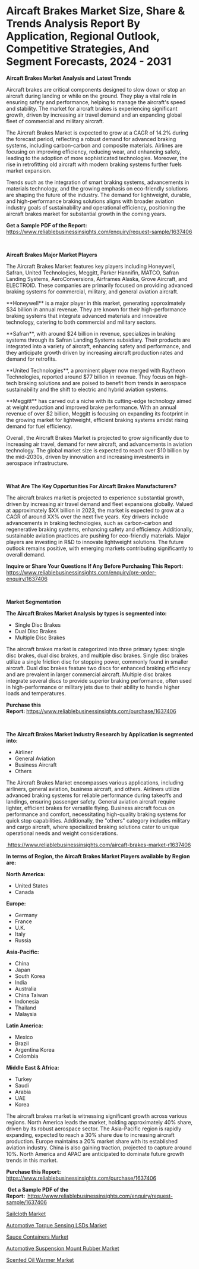 <p><h1>Aircaft Brakes Market Size, Share & Trends Analysis Report By Application, Regional Outlook, Competitive Strategies, And Segment Forecasts, 2024 - 2031</h1></p><p><strong>Aircaft Brakes Market Analysis and Latest Trends</strong></p>
<p><p>Aircraft brakes are critical components designed to slow down or stop an aircraft during landing or while on the ground. They play a vital role in ensuring safety and performance, helping to manage the aircraft's speed and stability. The market for aircraft brakes is experiencing significant growth, driven by increasing air travel demand and an expanding global fleet of commercial and military aircraft.</p><p>The Aircraft Brakes Market is expected to grow at a CAGR of 14.2% during the forecast period, reflecting a robust demand for advanced braking systems, including carbon-carbon and composite materials. Airlines are focusing on improving efficiency, reducing wear, and enhancing safety, leading to the adoption of more sophisticated technologies. Moreover, the rise in retrofitting old aircraft with modern braking systems further fuels market expansion.</p><p>Trends such as the integration of smart braking systems, advancements in materials technology, and the growing emphasis on eco-friendly solutions are shaping the future of the industry. The demand for lightweight, durable, and high-performance braking solutions aligns with broader aviation industry goals of sustainability and operational efficiency, positioning the aircraft brakes market for substantial growth in the coming years.</p></p>
<p><strong>Get a Sample PDF of the Report:&nbsp;</strong> <a href="https://www.reliablebusinessinsights.com/enquiry/request-sample/1637406?utm_campaign=63&utm_medium=2&utm_source=Github&utm_content=ia&utm_term=16122024&utm_id=aircaft-brakes">https://www.reliablebusinessinsights.com/enquiry/request-sample/1637406</a></p>
<p>&nbsp;</p>
<p><strong>Aircaft Brakes Major Market Players</strong></p>
<p><p>The Aircraft Brakes Market features key players including Honeywell, Safran, United Technologies, Meggitt, Parker Hannifin, MATCO, Safran Landing Systems, AeroConversions, Airframes Alaska, Grove Aircraft, and ELECTROID. These companies are primarily focused on providing advanced braking systems for commercial, military, and general aviation aircraft.</p><p>**Honeywell** is a major player in this market, generating approximately $34 billion in annual revenue. They are known for their high-performance braking systems that integrate advanced materials and innovative technology, catering to both commercial and military sectors. </p><p>**Safran**, with around $24 billion in revenue, specializes in braking systems through its Safran Landing Systems subsidiary. Their products are integrated into a variety of aircraft, enhancing safety and performance, and they anticipate growth driven by increasing aircraft production rates and demand for retrofits.</p><p>**United Technologies**, a prominent player now merged with Raytheon Technologies, reported around $77 billion in revenue. They focus on high-tech braking solutions and are poised to benefit from trends in aerospace sustainability and the shift to electric and hybrid aviation systems.</p><p>**Meggitt** has carved out a niche with its cutting-edge technology aimed at weight reduction and improved brake performance. With an annual revenue of over $2 billion, Meggitt is focusing on expanding its footprint in the growing market for lightweight, efficient braking systems amidst rising demand for fuel efficiency.</p><p>Overall, the Aircraft Brakes Market is projected to grow significantly due to increasing air travel, demand for new aircraft, and advancements in aviation technology. The global market size is expected to reach over $10 billion by the mid-2030s, driven by innovation and increasing investments in aerospace infrastructure.</p></p>
<p>&nbsp;</p>
<p><strong>What Are The Key Opportunities For Aircaft Brakes Manufacturers?</strong></p>
<p><p>The aircraft brakes market is projected to experience substantial growth, driven by increasing air travel demand and fleet expansions globally. Valued at approximately $XX billion in 2023, the market is expected to grow at a CAGR of around XX% over the next five years. Key drivers include advancements in braking technologies, such as carbon-carbon and regenerative braking systems, enhancing safety and efficiency. Additionally, sustainable aviation practices are pushing for eco-friendly materials. Major players are investing in R&D to innovate lightweight solutions. The future outlook remains positive, with emerging markets contributing significantly to overall demand.</p></p>
<p><strong>Inquire or Share Your Questions If Any Before Purchasing This Report:</strong> <a href="https://www.reliablebusinessinsights.com/enquiry/pre-order-enquiry/1637406?utm_campaign=63&utm_medium=2&utm_source=Github&utm_content=ia&utm_term=16122024&utm_id=aircaft-brakes">https://www.reliablebusinessinsights.com/enquiry/pre-order-enquiry/1637406</a></p>
<p>&nbsp;</p>
<p><strong>Market Segmentation</strong></p>
<p><strong>The Aircaft Brakes Market Analysis by types is segmented into:</strong></p>
<p><ul><li>Single Disc Brakes</li><li>Dual Disc Brakes</li><li>Multiple Disc Brakes</li></ul></p>
<p><p>The aircraft brakes market is categorized into three primary types: single disc brakes, dual disc brakes, and multiple disc brakes. Single disc brakes utilize a single friction disc for stopping power, commonly found in smaller aircraft. Dual disc brakes feature two discs for enhanced braking efficiency and are prevalent in larger commercial aircraft. Multiple disc brakes integrate several discs to provide superior braking performance, often used in high-performance or military jets due to their ability to handle higher loads and temperatures.</p></p>
<p><strong>Purchase this Report:&nbsp;</strong><a href="https://www.reliablebusinessinsights.com/purchase/1637406?utm_campaign=63&utm_medium=2&utm_source=Github&utm_content=ia&utm_term=16122024&utm_id=aircaft-brakes">https://www.reliablebusinessinsights.com/purchase/1637406</a></p>
<p>&nbsp;</p>
<p><strong>The Aircaft Brakes Market Industry Research by Application is segmented into:</strong></p>
<p><ul><li>Airliner</li><li>General Aviation</li><li>Business Aircraft</li><li>Others</li></ul></p>
<p><p>The Aircraft Brakes Market encompasses various applications, including airliners, general aviation, business aircraft, and others. Airliners utilize advanced braking systems for reliable performance during takeoffs and landings, ensuring passenger safety. General aviation aircraft require lighter, efficient brakes for versatile flying. Business aircraft focus on performance and comfort, necessitating high-quality braking systems for quick stop capabilities. Additionally, the "others" category includes military and cargo aircraft, where specialized braking solutions cater to unique operational needs and weight considerations.</p></p>
<p><a href="https://www.reliablebusinessinsights.com/aircaft-brakes-market-r1637406?utm_campaign=63&utm_medium=2&utm_source=Github&utm_content=ia&utm_term=16122024&utm_id=aircaft-brakes">&nbsp;https://www.reliablebusinessinsights.com/aircaft-brakes-market-r1637406</a></p>
<p><strong>In terms of Region, the Aircaft Brakes Market Players available by Region are:</strong></p>
<p>
    <p> <strong> North America: </strong>
        <ul>
            <li>United States</li>
            <li>Canada</li>
        </ul>
        </p> 
    <p> <strong> Europe: </strong>
        <ul>
            <li>Germany</li>
            <li>France</li>
            <li>U.K.</li>
            <li>Italy</li>
            <li>Russia</li>
        </ul>
        </p> 
    <p> <strong> Asia-Pacific: </strong>
        <ul>
            <li>China</li>
            <li>Japan</li>
            <li>South Korea</li>
            <li>India</li>
            <li>Australia</li>
            <li>China Taiwan</li>
            <li>Indonesia</li>
            <li>Thailand</li>
            <li>Malaysia</li>
        </ul>
        </p> 
    <p> <strong> Latin America: </strong>
        <ul>
            <li>Mexico</li>
            <li>Brazil</li>
            <li>Argentina Korea</li>
            <li>Colombia</li>
        </ul>
        </p> 
    <p> <strong> Middle East & Africa: </strong>
        <ul>
            <li>Turkey</li>
            <li>Saudi</li>
            <li>Arabia</li>
            <li>UAE</li>
            <li>Korea</li>
        </ul>
    </p>
    </p>
<p><p>The aircraft brakes market is witnessing significant growth across various regions. North America leads the market, holding approximately 40% share, driven by its robust aerospace sector. The Asia-Pacific region is rapidly expanding, expected to reach a 30% share due to increasing aircraft production. Europe maintains a 20% market share with its established aviation industry. China is also gaining traction, projected to capture around 10%. North America and APAC are anticipated to dominate future growth trends in this market.</p></p>
<p><strong>Purchase this Report: </strong><a href="https://www.reliablebusinessinsights.com/purchase/1637406?utm_campaign=63&utm_medium=2&utm_source=Github&utm_content=ia&utm_term=16122024&utm_id=aircaft-brakes">https://www.reliablebusinessinsights.com/purchase/1637406</a></p>
<p>&nbsp;<strong>Get a Sample PDF of the Report:&nbsp;&nbsp;</strong><a href="https://www.reliablebusinessinsights.com/enquiry/request-sample/1637406?utm_campaign=63&utm_medium=2&utm_source=Github&utm_content=ia&utm_term=16122024&utm_id=aircaft-brakes">https://www.reliablebusinessinsights.com/enquiry/request-sample/1637406</a></p>
<p><strong></strong></p>
<p><p><a href="https://www.linkedin.com/pulse/understanding-sailcloth-market-key-insights-projected-l2h1c?utm_campaign=63&utm_medium=2&utm_source=Github&utm_content=ia&utm_term=16122024&utm_id=aircaft-brakes">Sailcloth Market</a></p><p><a href="https://github.com/millionkaryn68/Market-Research-Report-List-1/blob/main/automotive-torque-sensing-lsds-market.md?utm_campaign=63&utm_medium=2&utm_source=Github&utm_content=ia&utm_term=16122024&utm_id=aircaft-brakes">Automotive Torque Sensing LSDs Market</a></p><p><a href="https://www.linkedin.com/pulse/sauce-containers-growth-trends-projected-141-2024-2031-mtjnc?utm_campaign=63&utm_medium=2&utm_source=Github&utm_content=ia&utm_term=16122024&utm_id=aircaft-brakes">Sauce Containers Market</a></p><p><a href="https://github.com/JubayerMia832/Market-Research-Report-List-1/blob/main/automotive-suspension-mount-rubber-market.md?utm_campaign=63&utm_medium=2&utm_source=Github&utm_content=ia&utm_term=16122024&utm_id=aircaft-brakes">Automotive Suspension Mount Rubber Market</a></p><p><a href="https://www.linkedin.com/pulse/scented-oil-warmer-market-research-sales-establishments-employment-abide?utm_campaign=63&utm_medium=2&utm_source=Github&utm_content=ia&utm_term=16122024&utm_id=aircaft-brakes">Scented Oil Warmer Market</a></p></p>